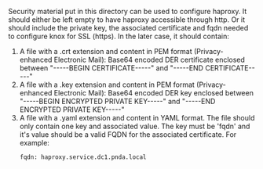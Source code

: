 Security material put in this directory can be used to configure haproxy.
It should either be left empty to have haproxy accessible through http.
Or it should include the private key, the associated certificate and fqdn needed to configure knox for SSL (https).
In the later case, it should contain:
1. A file with a .crt extension and content in PEM format (Privacy-enhanced Electronic Mail): Base64 encoded DER certificate enclosed between "-----BEGIN CERTIFICATE-----" and "-----END CERTIFICATE-----"
2. A file with a .key extension and content in PEM format (Privacy-enhanced Electronic Mail): Base64 encoded DER key enclosed between "-----BEGIN ENCRYPTED PRIVATE KEY-----" and "-----END ENCRYPTED PRIVATE KEY-----"
3. A file with a .yaml extension and content in YAML format. The file should only contain one key and associated value. The key must be 'fqdn' and it's value should be a valid FQDN for the associated certificate. For example:
   ```
   fqdn: haproxy.service.dc1.pnda.local
   ```
